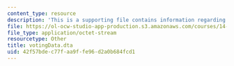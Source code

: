 ```yaml
---
content_type: resource
description: 'This is a supporting file contains information regarding Dataset: votingData.dta.'
file: https://ol-ocw-studio-app-production.s3.amazonaws.com/courses/14-75-political-economy-and-economic-development-fall-2012/42f57bdec77faa9ffe96d2a0b684fcd1_votingData.dta
file_type: application/octet-stream
resourcetype: Other
title: votingData.dta
uid: 42f57bde-c77f-aa9f-fe96-d2a0b684fcd1
---
```

